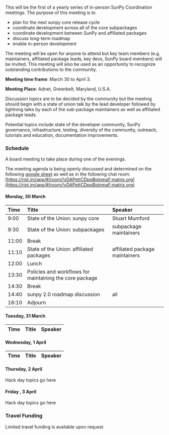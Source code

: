 
This will be the first of a yearly series of in-person SunPy Coordination meetings. The purpose of this meeting is to 
* plan for the next sunpy core release cycle
* coordinate development across all of the core subpackages
* coordinate development between SunPy and affiliated packages
* discuss long-term roadmap
* enable in-person development

The meeting will be open for anyone to attend but key team members (e.g. maintainers, affiliated package leads, key devs, SunPy board members) will be invited. This meeting will also be used as an opportunity to recognize outstanding contributions to the community.

**Meeting time frame**: March 30 to April 3.

**Meeting Place**: Adnet, Greenbelt, Maryland, U.S.A.

Discussion topics are to be decided by the community but the meeting should begin with a state of union talk by the lead developer followed by lightning talks by each of the sub-package maintainers as well as affiliated package leads.

Potential topics include state of the developer community, SunPy governance, infrastructure, testing, diversity of the community, outreach, tutorials and education, documentation improvements.

### Schedule

A board meeting to take place during one of the evenings.

The meeting agenda is being openly discussed and determined on the following [google sheet](https://docs.google.com/spreadsheets/d/19n1qnlu04BmRbvDP718mxWlg5UBYbFFY0QkNm720uFg/edit?usp=sharing) as well as in the following chat room: [https://riot.im/app/#/room/!vDAPettCDpqBqinmaF:matrix.org](https://riot.im/app/#/room/!vDAPettCDpqBqinmaF:matrix.org)

#### Monday, 30 March

| Time | Title | Speaker |
|:-----|:------|:--------|
| 9:00 | State of the Union: sunpy core | Stuart Mumford |
| 9:30 | State of the Union: subpackages | subpackage maintainers |
| 11:00 | Break | |
| 11:10 | State of the Union: affiliated packages | affiliated package maintainers |
| 12:00 | Lunch | |
| 13:30 | Policies and workflows for maintaining the core package | |
| 14:30 | Break | |
| 14:40 | sunpy 2.0 roadmap discussion | all |
| 16:10 | Adjourn | |

#### Tuesday, 31 March

| Time | Title | Speaker |
|:-----|:------|:--------|


#### Wednesday, 1 April

| Time | Title | Speaker |
|:-----|:------|:--------|


#### Thursday, 2 April

Hack day topics go here

#### Friday , 3 April

Hack day topics go here

### Travel Funding
Limited travel funding is available upon request.

